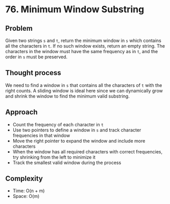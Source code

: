 # 76. Minimum Window Substring

## Problem  
Given two strings `s` and `t`, return the minimum window in `s` which contains all the characters in `t`. If no such window exists, return an empty string. The characters in the window must have the same frequency as in `t`, and the order in `s` must be preserved.

## Thought process  
We need to find a window in `s` that contains all the characters of `t` with the right counts. A sliding window is ideal here since we can dynamically grow and shrink the window to find the minimum valid substring.

## Approach  

- Count the frequency of each character in `t`
- Use two pointers to define a window in `s` and track character frequencies in that window
- Move the right pointer to expand the window and include more characters
- When the window has all required characters with correct frequencies, try shrinking from the left to minimize it
- Track the smallest valid window during the process

## Complexity  
- Time: O(n + m)  
- Space: O(m)